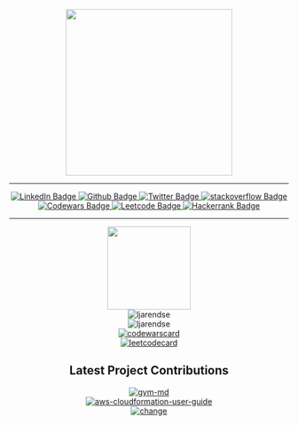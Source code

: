 
<div id="header" align="center">
  <img src="https://media.giphy.com/media/hqU2KkjW5bE2v2Z7Q2/giphy.gif" width="300"/>
</div>


<hr>
<div id="badges" align="center">
  <a href="https://www.linkedin.com/in/ljarendse/">
    <img src="https://img.shields.io/badge/LinkedIn-grey?style=for-the-badge&logo=linkedin&logoColor=white" alt="LinkedIn Badge"/>
  </a>
  <a href="https://github.com/ljarendse">
    <img src="https://img.shields.io/badge/github-grey?style=for-the-badge&logo=github&logoColor=white" alt="Github Badge"/>
  </a>
  <a href="https://twitter.com/ljarendse">
    <img src="https://img.shields.io/badge/Twitter-grey?style=for-the-badge&logo=twitter&logoColor=white" alt="Twitter Badge"/>
  </a>
    <a href="https://stackoverflow.com/users/11346616/ljarendse">
    <img src="https://img.shields.io/badge/stackoverflow-grey?style=for-the-badge&logo=stackoverflow&logoColor=white" alt="stackoverflow Badge"/>
  </a>
  <a href="https://www.codewars.com/users/%E3%82%AA%E3%82%B5%E3%83%A0">
    <img src="https://img.shields.io/badge/codewars-grey?style=for-the-badge&logo=codewars&logoColor=white" alt="Codewars Badge"/>
  </a>
   <a href="https://leetcode.com/LJArendse/">
    <img src="https://img.shields.io/badge/leetcode-grey?style=for-the-badge&logo=leetcode&logoColor=white" alt="Leetcode Badge"/>
  </a>
    <a href="https://www.hackerrank.com/ljarendse">
    <img src="https://img.shields.io/badge/hackerrank-grey?style=for-the-badge&logo=hackerrank&logoColor=white" alt="Hackerrank Badge"/>
  </a>
</div>
<hr>

<div id="header" align="center">
  <img src="https://media.giphy.com/media/KzJkzjggfGN5Py6nkT/giphy.gif" width="150"/>
</div>

<div align="center">
<!--![Anurag's GitHub stats](https://github-readme-stats.vercel.app/api?username=ljarendse&show_icons=true&theme=merko)-->
  <img src="https://github-readme-stats.vercel.app/api?username=ljarendse&show_icons=true&theme=merko" alt="ljarendse" />
</div>

<div align="center">
<!--[![GitHub Streak](https://streak-stats.demolab.com/?user=ljarendse&theme=highcontrast))](https://git.io/streak-stats)-->
  <img src="https://streak-stats.demolab.com/?user=ljarendse&theme=highcontrast" alt="ljarendse" />
</div>

<!--https://github.com/DiniFarb/codewars_readme_stats-->
<!--![Codewars](https://github.r2v.ch/codewars?user=オサム&name=true&top_languages=true&stroke=%23BB432C)-->
<div align="center">
  <a href="https://www.codewars.com/users/%E3%82%AA%E3%82%B5%E3%83%A0">
    <img src="https://github.r2v.ch/codewars?user=オサム&name=true&top_languages=true&stroke=%23BB432C" alt="codewarscard"/>
  </a>
</div>


<!--https://github.com/JacobLinCool/LeetCode-Stats-Card-->
<!--![Leetcode Stats](https://leetcard.jacoblin.cool/LJArendse?ext=activity?theme=dark)-->
<div align="center">
  <a href="https://leetcode.com/LJArendse/">
    <img src="https://leetcard.jacoblin.cool/LJArendse?ext=activity?theme=dark" alt="leetcodecard"/>
  </a>
</div>


<h2 align="center">Latest Project Contributions</h2>

<div align="center">
  <a href="https://github.com/ganyariya/gym-md">
    <img src="https://github-readme-stats.vercel.app/api/pin/?username=ganyariya&repo=gym-md&theme=merko" alt="gym-md"/>
  </a>
</div>

<div align="center">
  <a href="https://github.com/awsdocs/aws-cloudformation-user-guide">
    <img src="https://github-readme-stats.vercel.app/api/pin/?username=awsdocs&repo=aws-cloudformation-user-guide&theme=merko" alt="aws-cloudformation-user-guide"/>
  </a>
</div>

<div align="center">
  <a href="https://github.com/gameaischool2021members/change">
    <img src="https://github-readme-stats.vercel.app/api/pin/?username=gameaischool2021members&repo=change&theme=merko" alt="change"/>
  </a>
</div>




